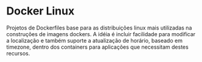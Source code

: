 # Docker Linux
Projetos de Dockerfiles base para as distribuições linux mais utilizadas na construções de imagens dockers. A idéia é incluir facilidade para modificar a localização e também suporte a atualização de horário, baseado em timezone, dentro dos containers para aplicações que necessitam destes recursos.


